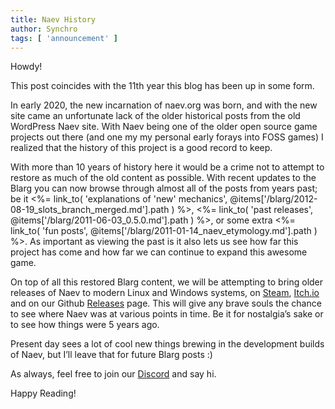 ```yaml
---
title: Naev History
author: Synchro
tags: [ 'announcement' ]
---
```


Howdy! 

This post coincides with the 11th year this blog has been up in some form. 

In early 2020, the new incarnation of naev.org was born, and with the new site came an unfortunate lack of the older historical posts from the old WordPress Naev site. With Naev being one of the older open source game projects out there (and one my my personal early forays into FOSS games) I realized that the history of this project is a good record to keep. 

With more than 10 years of history here it would be a crime not to attempt to restore as much of the old content as possible. With recent updates to the Blarg you can now browse through almost all of the posts from years past; be it <%= link_to( 'explanations of \'new\' mechanics', @items['/blarg/2012-08-19_slots_branch_merged.md'].path ) %>, <%= link_to( 'past releases', @items['/blarg/2011-06-03_0.5.0.md'].path ) %>, or some extra <%= link_to( 'fun posts', @items['/blarg/2011-01-14_naev_etymology.md'].path ) %>. As important as viewing the past is it also lets us see how far this project has come and how far we can continue to expand this awesome game.

On top of all this restored Blarg content, we will be attempting to bring older releases of Naev to modern Linux and Windows systems, on [Steam](https://steamdb.info/app/598530/), [Itch.io](https://naev.itch.io/naev) and on our Github [Releases](https://github.com/naev/naev/releases/) page. This will give any brave souls the chance to see where Naev was at various points in time. Be it for nostalgia’s sake or to see how things were 5 years ago.

Present day sees a lot of cool new things brewing in the development builds of Naev, but I’ll leave that for future Blarg posts :) 

As always, feel free to join our [Discord](https://discord.com/invite/nd2M5BR) and say hi.

Happy Reading!
